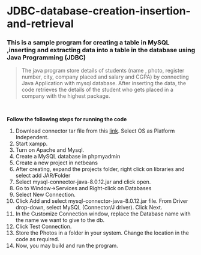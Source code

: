 # JDBC-database-creation-insertion-and-retrieval
### This is a sample program for creating a table in MySQL ,inserting and extracting data into a table in the database using Java Programming (JDBC) 
> The java program store details of students (name , photo, register number, city, company placed and salary and CGPA) by connecting Java Application with mysql database. 
After inserting the data, the code retrieves the details of the student who gets placed in a company with the highest package.
</br>

**Follow the following steps for running the code**
1. Download connector tar file from this [link](https://dev.mysql.com/downloads/connector/j/). Select OS as Platform Independent.
1. Start xampp.
1. Turn on Apache and Mysql.
1. Create a MySQL database in phpmyadmin
1. Create a new project in netbeans
1. After creating, expand the projects folder, right click on libraries and select add JAR/Folder
1. Select mysql-connector-java-8.0.12.jar and click open. 
1. Go to Window->Services and Right-click on Databases 
1. Select New Connection.
1. Click Add and select mysql-connector-java-8.0.12.jar file. From Driver drop-down, select MySQL (Connector/J driver). Click Next.
1. In the Customize Connection window, replace the Database name with the name we want to give to the db.
1. Click Test Connection.
1. Store the Photos in a folder in your system. Change the location in the code as required.
1. Now, you may build and run the program.
